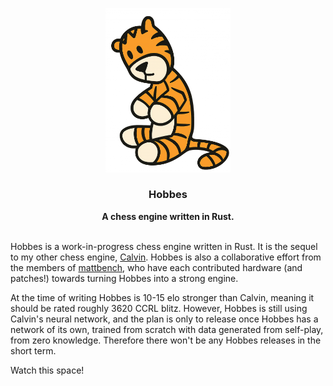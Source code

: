 <div align="center">

<p align="center"><img src="resources/hobbes.png" width="200"></p>

<h3>Hobbes</h3>
<b>A chess engine written in Rust.</b>

<br>
<br>

</div>

Hobbes is a work-in-progress chess engine written in Rust. It is the sequel to my other chess engine, [Calvin](https://github.com/kelseyde/calvin-chess-engine). Hobbes is also a collaborative effort from the members of [mattbench](https://chess.n9x.co/index/), who have each contributed hardware (and patches!) towards turning Hobbes into a strong engine. 

At the time of writing Hobbes is 10-15 elo stronger than Calvin, meaning it should be rated roughly 3620 CCRL blitz. However, Hobbes is still using Calvin's neural network, and the plan is only to release once Hobbes has a network of its own, trained from scratch with data generated from self-play, from zero knowledge. Therefore there won't be any Hobbes releases in the short term.

Watch this space!
